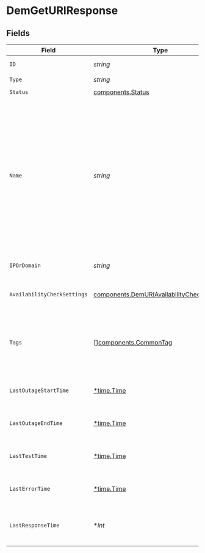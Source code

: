 # DemGetURIResponse


## Fields

| Field                                                                                                                                                                                                                | Type                                                                                                                                                                                                                 | Required                                                                                                                                                                                                             | Description                                                                                                                                                                                                          | Example                                                                                                                                                                                                              |
| -------------------------------------------------------------------------------------------------------------------------------------------------------------------------------------------------------------------- | -------------------------------------------------------------------------------------------------------------------------------------------------------------------------------------------------------------------- | -------------------------------------------------------------------------------------------------------------------------------------------------------------------------------------------------------------------- | -------------------------------------------------------------------------------------------------------------------------------------------------------------------------------------------------------------------- | -------------------------------------------------------------------------------------------------------------------------------------------------------------------------------------------------------------------- |
| `ID`                                                                                                                                                                                                                 | *string*                                                                                                                                                                                                             | :heavy_check_mark:                                                                                                                                                                                                   | N/A                                                                                                                                                                                                                  | e-1448474379026206720                                                                                                                                                                                                |
| `Type`                                                                                                                                                                                                               | *string*                                                                                                                                                                                                             | :heavy_check_mark:                                                                                                                                                                                                   | N/A                                                                                                                                                                                                                  | Uri                                                                                                                                                                                                                  |
| `Status`                                                                                                                                                                                                             | [components.Status](../../models/components/status.md)                                                                                                                                                               | :heavy_check_mark:                                                                                                                                                                                                   | N/A                                                                                                                                                                                                                  | up                                                                                                                                                                                                                   |
| `Name`                                                                                                                                                                                                               | *string*                                                                                                                                                                                                             | :heavy_check_mark:                                                                                                                                                                                                   |   Name of the URI, which must be unique within the organization.<br/>  The name must also not contain any control characters, any white space other than space (U+0020), or any consecutive, leading or trailing spaces. | solarwinds.com                                                                                                                                                                                                       |
| `IPOrDomain`                                                                                                                                                                                                         | *string*                                                                                                                                                                                                             | :heavy_check_mark:                                                                                                                                                                                                   | IP/domain address of the URI.                                                                                                                                                                                        | solarwinds.com                                                                                                                                                                                                       |
| `AvailabilityCheckSettings`                                                                                                                                                                                          | [components.DemURIAvailabilityCheckSettings](../../models/components/demuriavailabilitychecksettings.md)                                                                                                             | :heavy_check_mark:                                                                                                                                                                                                   | Availability tests configuration for the URI.                                                                                                                                                                        |                                                                                                                                                                                                                      |
| `Tags`                                                                                                                                                                                                               | [][components.CommonTag](../../models/components/commontag.md)                                                                                                                                                       | :heavy_minus_sign:                                                                                                                                                                                                   | Entity tags. Tag is a key-value pair, where there may be only single tag value for the same key.                                                                                                                     |                                                                                                                                                                                                                      |
| `LastOutageStartTime`                                                                                                                                                                                                | [*time.Time](https://pkg.go.dev/time#Time)                                                                                                                                                                           | :heavy_minus_sign:                                                                                                                                                                                                   | Time when the last outage started.                                                                                                                                                                                   | 2025-01-15T14:31:19.735Z                                                                                                                                                                                             |
| `LastOutageEndTime`                                                                                                                                                                                                  | [*time.Time](https://pkg.go.dev/time#Time)                                                                                                                                                                           | :heavy_minus_sign:                                                                                                                                                                                                   | Time when the last outage ended.                                                                                                                                                                                     | 2025-01-15T14:31:19.735Z                                                                                                                                                                                             |
| `LastTestTime`                                                                                                                                                                                                       | [*time.Time](https://pkg.go.dev/time#Time)                                                                                                                                                                           | :heavy_minus_sign:                                                                                                                                                                                                   | Time when the last test was performed.                                                                                                                                                                               | 2025-01-15T14:31:19.735Z                                                                                                                                                                                             |
| `LastErrorTime`                                                                                                                                                                                                      | [*time.Time](https://pkg.go.dev/time#Time)                                                                                                                                                                           | :heavy_minus_sign:                                                                                                                                                                                                   | Last time when a synthetic test failed.                                                                                                                                                                              | 2025-01-15T14:31:19.735Z                                                                                                                                                                                             |
| `LastResponseTime`                                                                                                                                                                                                   | **int*                                                                                                                                                                                                               | :heavy_minus_sign:                                                                                                                                                                                                   | Response time from the last synthetic check in milliseconds.                                                                                                                                                         | 376                                                                                                                                                                                                                  |